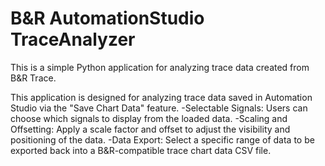 # B&R AutomationStudio TraceAnalyzer
This is a simple Python application for analyzing trace data created from B&amp;R Trace.

This application is designed for analyzing trace data saved in Automation Studio via the "Save Chart Data" feature.
-Selectable Signals: Users can choose which signals to display from the loaded data.
-Scaling and Offsetting: Apply a scale factor and offset to adjust the visibility and positioning of the data.
-Data Export: Select a specific range of data to be exported back into a B&R-compatible trace chart data CSV file.
